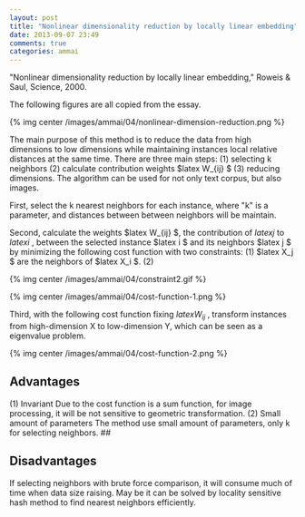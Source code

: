```yaml
---
layout: post
title: "Nonlinear dimensionality reduction by locally linear embedding"
date: 2013-09-07 23:49
comments: true
categories: ammai
---
```


"Nonlinear dimensionality reduction by locally linear embedding," Roweis & Saul, Science, 2000.	

The following figures are all copied from the essay. 

{% img center /images/ammai/04/nonlinear-dimension-reduction.png %}

The main purpose of this method is to reduce the data from high dimensions to low dimensions while maintaining instances local relative distances at the same time. There are three main steps: (1) selecting k neighbors (2) calculate contribution weights $latex W_{ij} $ (3) reducing dimensions. The algorithm can be used for not only text corpus, but also images. 

First, select the k nearest neighbors for each instance, where "k" is a parameter,  and distances between between neighbors will be maintain. 

Second, calculate the weights  $latex W_{ij} $,  the contribution of $latex j$ to $latex i$ , between the selected instance $latex i $ and its neighbors $latex j $ by minimizing the following cost function with two constraints: (1) $latex X_j $ are the neighbors of $latex X_i $. (2) 

{% img center /images/ammai/04/constraint2.gif %}

{% img center /images/ammai/04/cost-function-1.png %}

Third, with the following cost function fixing $latex W_{ij}$ , transform instances from high-dimension X to low-dimension Y, which can be seen as a eigenvalue problem. 

{% img center /images/ammai/04/cost-function-2.png %}

## Advantages
(1) Invariant Due to the cost function is a sum function, for image processing, it will be not sensitive to geometric transformation. 
(2) Small amount of parameters The method use small amount of parameters, only k for selecting neighbors. ##

## Disadvantages 
If selecting neighbors with brute force comparison, it will consume much of time when data size raising. May be it can be solved by locality sensitive hash method to find nearest neighbors efficiently.	